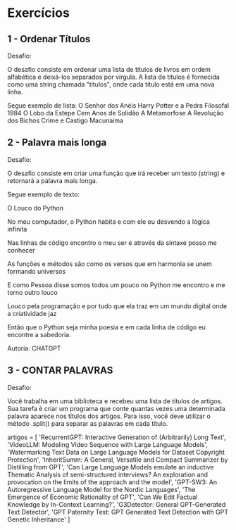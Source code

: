 # Exercícios

## 1 - Ordenar Títulos
Desafio:

O desafio consiste em ordenar uma lista de títulos de livros em ordem alfabética e deixá-los separados por vírgula.
A lista de títulos é fornecida como uma string chamada "titulos", onde cada título está em uma nova linha.


Segue exemplo de lista:
O Senhor dos Anéis
Harry Potter e a Pedra Filosofal
1984
O Lobo da Estepe
Cem Anos de Solidão
A Metamorfose
A Revolução dos Bichos
Crime e Castigo
Macunaíma

## 2 - Palavra mais longa
Desafio:

O desafio consiste em criar uma função que irá receber um texto (string) e retornará a palavra mais longa.


Segue exemplo de texto:

O Louco do Python

No meu computador,
o Python habita
e com ele eu desvendo
a lógica infinita

Nas linhas de código
encontro o meu ser
e através da sintaxe
posso me conhecer

As funções e métodos
são como os versos
que em harmonia se unem
formando universos

E como Pessoa disse
somos todos um pouco
no Python me encontro
e me torno outro louco

Louco pela programação
e por tudo que ela traz
em um mundo digital
onde a criatividade jaz

Então que o Python
seja minha poesia
e em cada linha de código
eu encontre a sabedoria.

Autoria: CHATGPT

## 3 - CONTAR PALAVRAS

Desafio:

Você trabalha em uma biblioteca e recebeu uma lista de títulos de artigos. 
Sua tarefa é criar um programa que conte quantas vezes uma determinada palavra aparece nos títulos dos artigos. 
Para isso, você deve utilizar o método .split() para separar as palavras em cada título.

artigos = [
'RecurrentGPT: Interactive Generation of (Arbitrarily) Long Text',
'VideoLLM: Modeling Video Sequence with Large Language Models',
'Watermarking Text Data on Large Language Models for Dataset Copyright Protection',
'InheritSumm: A General, Versatile and Compact Summarizer by Distilling from GPT',
'Can Large Language Models emulate an inductive Thematic Analysis of semi-structured interviews? An exploration and provocation on the limits of the approach and the model',
'GPT-SW3: An Autoregressive Language Model for the Nordic Languages',
'The Emergence of Economic Rationality of GPT',
'Can We Edit Factual Knowledge by In-Context Learning?',
'G3Detector: General GPT-Generated Text Detector',
'GPT Paternity Test: GPT Generated Text Detection with GPT Genetic Inheritance'
]